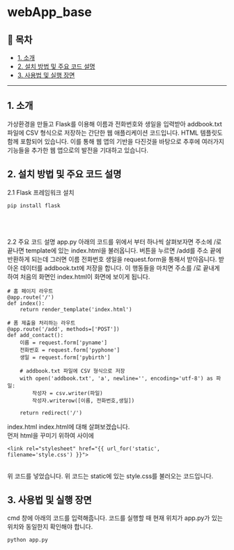 # webApp_base

## 📌 목차
- [1. 소개](#1-소개)
- [2. 설치 방법 및 주요 코드 설명](#2-설치-방법-및-주요-코드-설명)
- [3. 사용법 및 실행 장면](#3-사용법-및-실행-장면)

---

## 1. 소개
가상환경을 만들고 Flask를 이용해 이름과 전화번호와 생일을 입력받아 addbook.txt 파일에 CSV 형식으로 저장하는 간단한 웹 애플리케이션 코드입니다. HTML 템플릿도 함께 포함되어 있습니다. 이를 통해 웹 앱의 기반을 다진것을 바탕으로 추후에 여러가지 기능들을 추가한 웹 앱으로의 발전을 기대하고 있습니다.

## 2. 설치 방법 및 주요 코드 설명 
2.1 Flask 프레임워크 설치 
```
pip install flask
```
<br><br><br>
2.2 주요 코드 설명 
app.py
아래의 코드를 위에서 부터 하나씩 살펴보자면 
주소에 /로 끝나면 template에 있는 index.html을 불러옵니다. 
버튼을 누르면 /add를 주소 끝에 반환하게 되는데 그러면 이름 전화번호 생일을 request.form을 통해서 받아옵니다. 받아온 데이터를 addbook.txt에 저장을 합니다. 이 행동들을 마치면 주소를 /로 끝내게 하여 처음의 화면인 index.html이 화면에 보이게 됩니다.
```
# 홈 페이지 라우트
@app.route('/')
def index():
    return render_template('index.html')

# 폼 제출을 처리하는 라우트
@app.route('/add', methods=['POST'])
def add_contact():
    이름 = request.form['pyname']
    전화번호 = request.form['pyphone']
    생일 = request.form['pybirth']

    # addbook.txt 파일에 CSV 형식으로 저장
    with open('addbook.txt', 'a', newline='', encoding='utf-8') as 파일:
        작성자 = csv.writer(파일)
        작성자.writerow([이름, 전화번호,생일])

    return redirect('/')
```

index.html
index.html에 대해 살펴보겠습니다.    
먼저 html을 꾸미기 위하여 <head> 사이에 
```
<link rel="stylesheet" href="{{ url_for('static', filename='style.css') }}">
```
<br> 위 코드를 넣었습니다. 위 코드는 static에 있는 style.css를 불러오는 코드입니다.

## 3. 사용법 및 실행 장면
cmd 창에 아래의 코드를 입력해줍니다. 코드를 실행할 때 현재 위치가 app.py가 있는 위치와 동일한지 확인해야 합니다. 
```
python app.py
```


